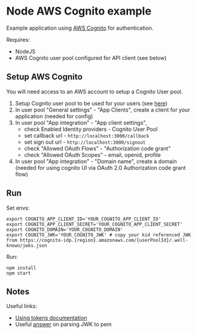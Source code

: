 # Node AWS Cognito example

Example application using [AWS Cognito](https://aws.amazon.com/cognito/) for authentication.

Requires:
* NodeJS
* AWS Cognito user pool configured for API client (see below)

## Setup AWS Cognito

You will need access to an AWS account to setup a Cognito User pool.

1. Setup Cognito user pool to be used for your users (see [here](https://docs.aws.amazon.com/cognito/latest/developerguide/setting-up-cognito-user-identity-pools.html))
2. In user pool "General settings" - "App Clients", create a client for your application (needed for config)
3. In user pool "App integration" - "App client settings",
    * check Enabled Identity providers - Cognito User Pool
    * set callback url - `http://localhost:3000/callback`
    * set sign out url - `http://localhost:3000/signout`
    * check "Allowed OAuth Flows" - "Authorization code grant"
    * check "Allowed OAuth Scopes" - email, openid, profile
4. In user pool "App integration" - "Domain name", create a domain (needed for using cognito UI via OAuth 2.0 Authorization code grant flow)

## Run

Set envs:
```
export COGNITO_APP_CLIENT_ID='YOUR_COGNITO_APP_CLIENT_ID'
export COGNITO_APP_CLIENT_SECRET='YOUR_COGNITO_APP_CLIENT_SECRET'
export COGNITO_DOMAIN='YOUR_COGNITO_DOMAIN'
export COGNITO_JWK='YOUR_COGNITO_JWK' # copy your kid referenced JWK from https://cognito-idp.{region}.amazonaws.com/{userPoolId}/.well-known/jwks.json
```

Run:
```
npm install
npm start
```

## Notes

Useful links:
* [Using tokens documentation](https://docs.aws.amazon.com/cognito/latest/developerguide/amazon-cognito-user-pools-using-tokens-with-identity-providers.html)
* Useful [answer](https://stackoverflow.com/questions/40302349/how-to-verify-jwt-from-aws-cognito-in-the-api-backend) on parsing JWK to pem

